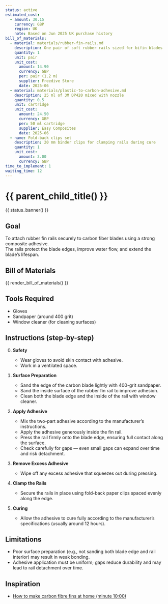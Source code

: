```yaml
---
status: active
estimated_cost:
  - amount: 30.15
    currency: GBP
    region: UK
    note: Based on Jun 2025 UK purchase history
bill_of_materials:
  - material: materials/rubber-fin-rails.md
    description: One pair of soft rubber rails sized for bifin blades
    quantity: 1
    unit: pair
    unit_cost:
      amount: 14.90
      currency: GBP
      per: pair (1.2 m)
      supplier: Freedive Store
      date: 2025-06
  - material: materials/plastic-to-carbon-adhesive.md
    description: 25 ml of 3M DP420 mixed with nozzle
    quantity: 0.5
    unit: cartridge
    unit_cost:
      amount: 24.50
      currency: GBP
      per: 50 ml cartridge
      supplier: Easy Composites
      date: 2025-06
  - name: Fold-back clips set
    description: 20 mm binder clips for clamping rails during cure
    quantity: 1
    unit_cost:
      amount: 3.00
      currency: GBP
time_to_implement: 1
waiting_time: 12
---
```

# {{ parent_child_title() }}
{{ status_banner() }}

## Goal

To attach rubber fin rails securely to carbon fiber blades using a strong composite adhesive.  
The rails protect the blade edges, improve water flow, and extend the blade’s lifespan.

## Bill of Materials

{{ render_bill_of_materials() }}

## Tools Required

- Gloves
- Sandpaper (around 400 grit)
- Window cleaner (for cleaning surfaces)

## Instructions (step-by-step)

0. **Safety**
      - Wear gloves to avoid skin contact with adhesive.
      - Work in a ventilated space.

1. **Surface Preparation**
      - Sand the edge of the carbon blade lightly with 400-grit sandpaper.
      - Sand the inside surface of the rubber fin rail to improve adhesion.
      - Clean both the blade edge and the inside of the rail with window cleaner.

2. **Apply Adhesive**
      - Mix the two-part adhesive according to the manufacturer’s instructions.
      - Apply the adhesive generously inside the fin rail.
      - Press the rail firmly onto the blade edge, ensuring full contact along the surface.
      - Check carefully for gaps — even small gaps can expand over time and risk detachment.

3. **Remove Excess Adhesive**
      - Wipe off any excess adhesive that squeezes out during pressing.

4. **Clamp the Rails**
      - Secure the rails in place using fold-back paper clips spaced evenly along the edge.

5. **Curing**
      - Allow the adhesive to cure fully according to the manufacturer’s specifications (usually around 12 hours).

## Limitations

- Poor surface preparation (e.g., not sanding both blade edge and rail interior) may result in weak bonding.
- Adhesive application must be uniform; gaps reduce durability and may lead to rail detachment over time.

## Inspiration
- [How to make carbon fibre fins at home (minute 10:00)](https://youtu.be/mB1JW75E_7k?si=SxF3T3McjTknNW6e&t=501)
